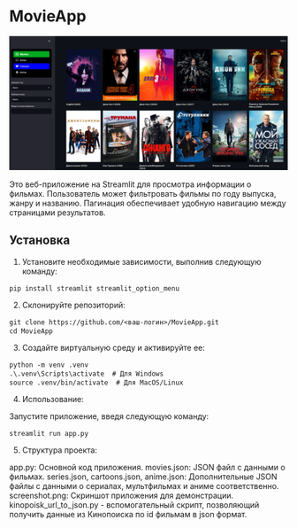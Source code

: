 # MovieApp

![MovieApp Screenshot](screenshot.png)

Это веб-приложение на Streamlit для просмотра информации о фильмах. Пользователь может фильтровать фильмы по году выпуска, жанру и названию. Пагинация обеспечивает удобную навигацию между страницами результатов.

## Установка

1. Установите необходимые зависимости, выполнив следующую команду:

```
pip install streamlit streamlit_option_menu
```
2. Склонируйте репозиторий:

```
git clone https://github.com/<ваш-логин>/MovieApp.git
cd MovieApp
```

3. Создайте виртуальную среду и активируйте ее:
```
python -m venv .venv
.\.venv\Scripts\activate  # Для Windows
source .venv/bin/activate  # Для MacOS/Linux
```

4. Использование:

Запустите приложение, введя следующую команду:

```
streamlit run app.py
```
5. Структура проекта:

app.py: Основной код приложения.
movies.json: JSON файл с данными о фильмах.
series.json, cartoons.json, anime.json: Дополнительные JSON файлы с данными о сериалах, мультфильмах и аниме соответственно.
screenshot.png: Скриншот приложения для демонстрации.
kinopoisk_url_to_json.py - вспомогательный скрипт, позволяющий получить данные из Кинопоиска по id фильмам в json формат.